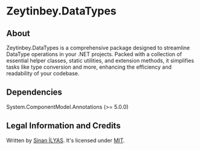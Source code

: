 # Zeytinbey.DataTypes

## About

Zeytinbey.DataTypes is a comprehensive package designed to streamline DataType operations in your .NET projects. Packed with a collection of essential helper classes, static utilities, and extension methods, it simplifies tasks like type conversion and more, enhancing the efficiency and readability of your codebase.

## Dependencies

System.ComponentModel.Annotations (>= 5.0.0)

## Legal Information and Credits

Written by [Sinan İLYAS](https://www.sinanilyas.com). It's licensed under [MIT](https://licenses.nuget.org/MIT).